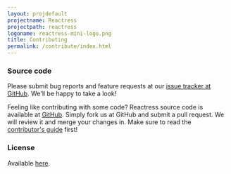 ```yaml
---
layout: projdefault
projectname: Reactress
projectpath: reactress
logoname: reactress-mini-logo.png
title: Contributing
permalink: /contribute/index.html
---
```




### Source code

Please submit bug reports and feature requests at our [issue tracker at GitHub](https://github.com/storm-enroute/reactress/issues).
We'll be happy to take a look!

Feeling like contributing with some code?
Reactress source code is available at [GitHub](https://github.com/storm-enroute/reactress).
Simply fork us at GitHub and submit a pull request.
We will review it and merge your changes in.
Make sure to read the [contributor's guide](/dev/contribute/) first!


### License

Available [here](https://raw.githubusercontent.com/storm-enroute/reactress/master/LICENSE).

<span id="licensebox"></span>

<script src="/resources/js/setlicense.js">_</script>
<script src="/resources/js/setlicense-reactress.js">_</script>

